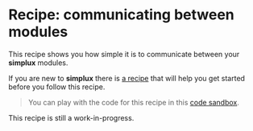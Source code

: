 # Recipe: communicating between modules

This recipe shows you how simple it is to communicate between your **simplux** modules.

If you are new to **simplux** there is [a recipe](../../basics/getting-started#readme) that will help you get started before you follow this recipe.

> You can play with the code for this recipe in this [code sandbox](https://codesandbox.io/s/github/MrWolfZ/simplux/tree/master/recipes/advanced/communicating-between-modules).

This recipe is still a work-in-progress.
